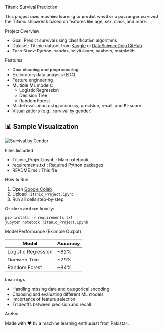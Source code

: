 
Titanic Survival Prediction

This project uses machine learning to predict whether a passenger survived the Titanic shipwreck based on features like age, sex, class, and more.

Project Overview

- Goal: Predict survival using classification algorithms
- Dataset: Titanic dataset from [Kaggle](https://www.kaggle.com/c/titanic) or [DataScienceDojo GitHub](https://github.com/datasciencedojo/datasets)
- Tech Stack: Python, pandas, scikit-learn, seaborn, matplotlib

Features

- Data cleaning and preprocessing
- Exploratory data analysis (EDA)
- Feature engineering
- Multiple ML models:
  - Logistic Regression
  - Decision Tree
  - Random Forest
- Model evaluation using accuracy, precision, recall, and F1-score
- Visualizations (e.g., survival by gender)

## 📊 Sample Visualization

![Survival by Gender](sample_output.png) <!-- You can add this if you export a plot -->

Files Included

- Titanic_Project.ipynb`: Main notebook
- requirements.txt`: Required Python packages
- README.md`: This file

How to Run

1. Open [Google Colab](https://colab.research.google.com/)
2. Upload `Titanic_Project.ipynb`
3. Run all cells step-by-step

Or clone and run locally:
```bash
pip install -r requirements.txt
jupyter notebook Titanic_Project.ipynb
```

Model Performance (Example Output)

| Model              | Accuracy |
|-------------------|----------|
| Logistic Regression | ~82%    |
| Decision Tree       | ~79%    |
| Random Forest       | ~84%    |

Learnings

- Handling missing data and categorical encoding
- Choosing and evaluating different ML models
- Importance of feature selection
- Tradeoffs between precision and recall

Author

Made with ❤️ by a machine learning enthusiast from Pakistan.
